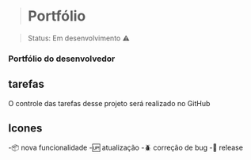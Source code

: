 > <h1>Portfólio</h1>

> Status: Em desenvolvimento ⚠️

### Portfólio do desenvolvedor

## tarefas

O controle das tarefas desse projeto será realizado no GitHub

## Icones

 -:package: nova funcionalidade
 -:up: atualização
 -:beetle: correção de bug
 -:checkered_flag: release
 

